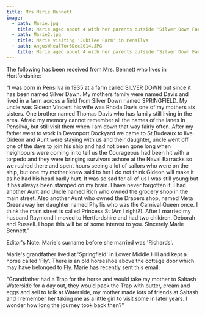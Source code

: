```yaml
---
title: Mrs Marie Bennett
image:
  - path: Marie.jpg
    title: Marie aged about 4 with her parents outside 'Silver Down Farm' in Shute Lane, Pensilva
  - path: Marie2.jpg
    title: Marie visiting 'Jubilee Farm' in Pensilva
  - path: AngusWhealTor6Dec2014.JPG
    title: Marie aged about 4 with her parents outside 'Silver Down Farm' in Shute Lane, Pensilva
---
```


The following has been received from Mrs. Bennett who lives in Hertfordshire:-

"I was born in Pensilva in 1935 at a farm called SILVER DOWN but since it has been named Silver Dawn. My mothers family were named Davis and lived in a farm across a field from Silver Down named SPRINGFIELD. My uncle was Gideon Vincent his wife was Rhoda Davis one of my mothers six sisters. One brother named Thomas Davis who has family still living in the area. Afraid my memory cannot remember all the names of the lanes in Pensilva, but still visit them when I am down that way fairly often. After my father went to work in Devonport Dockyard we came to St Budeaux to live. Gideon and Aunt were staying with us and their daughter, uncle went off one of the days to join his ship and had not been gone long when neighbours were coming in to tell us the Courageous had been hit with a torpedo and they were bringing survivors ashore at the Naval Barracks so we rushed there and spent hours seeing a lot of sailors who were on the ship, but one my mother knew said to her I do not think Gideon will make it as he had his head badly hurt. It was so sad for all of us I was still young but it has always been stamped on my brain. I have never forgotten it. I had another Aunt and Uncle named Rich who owned the grocery shop in the main street. Also another Aunt who owned the Drapers shop, named Meta Greenaway her daughter named Phyllis who was the Carnival Queen once. I think the main street is called Princess St (Am I right?). After I married my husband Raymond I moved to Hertfordshire and had two children. Deborah and Russell. I hope this will be of some interest to you. Sincerely Marie Bennett."

Editor's Note: Marie's surname before she married was 'Richards'.

Marie's grandfather lived at 'Springfield' in Lower Middle Hill and kept a horse called 'Fly'. There is an old horseshoe above the cottage door which may have belonged to Fly. Marie has recently sent this email:

"Grandfather had a Trap for the horse and would take my mother to Saltash Waterside for a day out, they would pack the Trap with butter, cream and eggs and sell to folk at Waterside, my mother made lots of friends at Saltash and I remember her taking me as a little girl to visit some in later years. I wonder how long the journey took back then?"
